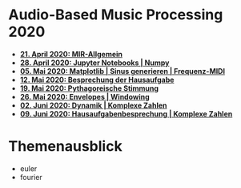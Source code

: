 # Audio-Based Music Processing 2020

- **[21. April 2020: MIR-Allgemein](/00/)**
- **[28. April 2020: Jupyter Notebooks | Numpy](/01/)**
- **[05. Mai 2020: Matplotlib | Sinus generieren | Frequenz-MIDI](/02/)**
- **[12. Mai 2020: Besprechung der Hausaufgabe](/03/)**
- **[19. Mai 2020: Pythagoreische Stimmung](/04/)**
- **[26. Mai 2020: Envelopes | Windowing](/05/)**
- **[02. Juni 2020: Dynamik | Komplexe Zahlen](/06/)**
- **[09. Juni 2020: Hausaufgabenbesprechung | Komplexe Zahlen](/07/)**

# Themenausblick

- euler
- fourier